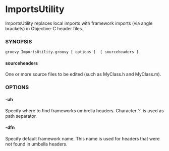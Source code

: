 # ImportsUtility
ImportsUtility replaces local imports with framework imports (via angle brackets) in Objective-C header files.

### SYNOPSIS
`groovy ImportsUtility.groovy [ options ]  [ sourceheaders ]`  
#### sourceheaders  
One or more source files to be edited (such as MyClass.h and MyClass.m).

### OPTIONS
#### -uh
Specify where to find frameworks umbrella headers. Character ':' is used as path separator.
#### -dfn
Specify default framework name. This name is used for headers that were not found in umbella headers.
